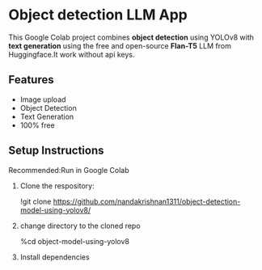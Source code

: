 # Object detection LLM App
This Google Colab project combines 
**object detection** using YOLOv8 with **text generation** using the free and open-source **Flan-T5** LLM from Huggingface.It work without api keys.

## Features
- Image upload
- Object Detection
- Text Generation
- 100% free

## Setup Instructions
Recommended:Run in Google Colab

1. Clone the respository:
   
   !git clone https://github.com/nandakrishnan1311/object-detection-model-using-yolov8/
2. change directory to the cloned repo

   %cd object-model-using-yolov8
3. Install dependencies
   
